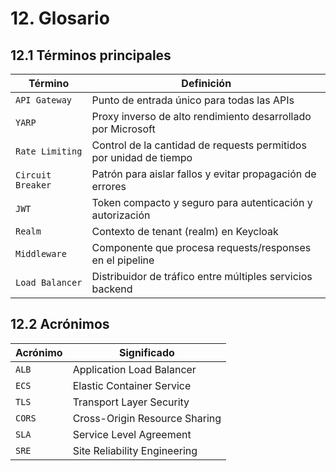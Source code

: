 # 12. Glosario

## 12.1 Términos principales

| Término           | Definición                                                        |
|-------------------|-------------------------------------------------------------------|
| `API Gateway`     | Punto de entrada único para todas las APIs                        |
| `YARP`            | Proxy inverso de alto rendimiento desarrollado por Microsoft      |
| `Rate Limiting`   | Control de la cantidad de requests permitidos por unidad de tiempo|
| `Circuit Breaker` | Patrón para aislar fallos y evitar propagación de errores         |
| `JWT`             | Token compacto y seguro para autenticación y autorización         |
| `Realm`           | Contexto de tenant (realm) en Keycloak                           |
| `Middleware`      | Componente que procesa requests/responses en el pipeline          |
| `Load Balancer`   | Distribuidor de tráfico entre múltiples servicios backend         |

## 12.2 Acrónimos

| Acrónimo | Significado                    |
|----------|-------------------------------|
| `ALB`    | Application Load Balancer     |
| `ECS`    | Elastic Container Service     |
| `TLS`    | Transport Layer Security      |
| `CORS`   | Cross-Origin Resource Sharing |
| `SLA`    | Service Level Agreement       |
| `SRE`    | Site Reliability Engineering |
